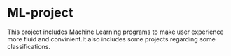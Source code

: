 # ML-project
This project includes Machine Learning programs to make user experience more fluid and convinient.It also includes some projects regarding some classifications.
